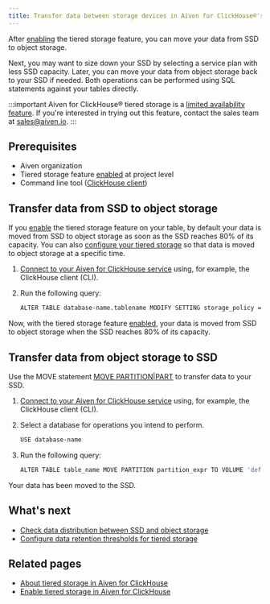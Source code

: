 ```yaml
---
title: Transfer data between storage devices in Aiven for ClickHouse®'s tiered storage
---
```


After [enabling](/docs/products/clickhouse/howto/enable-tiered-storage) the tiered storage feature, you can move your data from SSD to object storage.

Next, you may want to size down your SSD by selecting
a service plan with less SSD capacity. Later, you can move your data
from object storage back to your SSD if needed. Both operations can be
performed using SQL statements against your tables directly.

:::important
Aiven for ClickHouse® tiered storage is a
[limited availability feature](/docs/platform/concepts/beta_services). If you're interested in trying out this feature, contact
the sales team at [sales@aiven.io](mailto:sales@aiven.io).
:::


## Prerequisites

-   Aiven organization
-   Tiered storage feature
    [enabled](/docs/products/clickhouse/howto/enable-tiered-storage) at project level
-   Command line tool
    ([ClickHouse client](/docs/products/clickhouse/howto/connect-with-clickhouse-cli))

## Transfer data from SSD to object storage

If you
[enable](/docs/products/clickhouse/howto/enable-tiered-storage) the tiered storage feature on your table, by default your
data is moved from SSD to object storage as soon as the SSD reaches 80%
of its capacity. You can also
[configure your tiered storage](/docs/products/clickhouse/howto/configure-tiered-storage) so that data is moved to object storage at a specific time.

1.  [Connect to your Aiven for ClickHouse service](/docs/products/clickhouse/howto/list-connect-to-service) using, for example, the ClickHouse client (CLI).

2.  Run the following query:

    ``` bash
    ALTER TABLE database-name.tablename MODIFY SETTING storage_policy = 'tiered'
    ```

Now, with the tiered storage feature
[enabled](/docs/products/clickhouse/howto/enable-tiered-storage), your data is moved from SSD to object storage when the SSD
reaches 80% of its capacity.

## Transfer data from object storage to SSD

Use the MOVE statement [MOVE
PARTITION\|PART](https://clickhouse.com/docs/en/sql-reference/statements/alter/partition#move-partitionpart)
to transfer data to your SSD.

1.  [Connect to your Aiven for ClickHouse service](/docs/products/clickhouse/howto/list-connect-to-service) using, for example, the ClickHouse client (CLI).

2.  Select a database for operations you intend to perform.

    ``` bash
    USE database-name
    ```

3.  Run the following query:

    ``` bash
    ALTER TABLE table_name MOVE PARTITION partition_expr TO VOLUME 'default'
    ```

Your data has been moved to the SSD.

## What's next

-   [Check data distribution between SSD and object storage](/docs/products/clickhouse/howto/check-data-tiered-storage)
-   [Configure data retention thresholds for tiered storage](/docs/products/clickhouse/howto/configure-tiered-storage)

## Related pages

-   [About tiered storage in Aiven for ClickHouse](/docs/products/clickhouse/concepts/clickhouse-tiered-storage)
-   [Enable tiered storage in Aiven for ClickHouse](/docs/products/clickhouse/howto/enable-tiered-storage)
